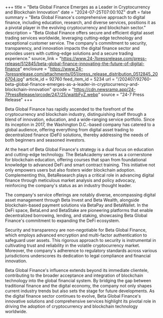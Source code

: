 +++
title = "Beta Global Finance Emerges as a Leader in Cryptocurrency and Blockchain Innovation"
date = "2024-07-25T07:00:10Z"
draft = false
summary = "Beta Global Finance's comprehensive approach to digital finance, including education, research, and diverse services, positions it as a pivotal player in the evolving cryptocurrency and blockchain sector."
description = "Beta Global Finance offers secure and efficient digital asset trading services worldwide, leveraging cutting-edge technology and exceptional customer service. The company's commitment to security, transparency, and innovation impacts the digital finance sector and provides users with cutting-edge solutions and a secure trading experience."
source_link = "https://www.24-7pressrelease.com/press-release/512845/beta-global-finance-innovating-the-future-of-digital-finance"
enclosure = "https://www.24-7pressrelease.com/attachments/051/press_release_distribution_0512845_206704.jpg"
article_id = 92760
feed_item_id = 5234
url = "/202407/92760-beta-global-finance-emerges-as-a-leader-in-cryptocurrency-and-blockchain-innovation"
qrcode = "https://cdn.newsramp.app/24-7PressRelease/qrcode/247/25/waitbFyZ.webp"
source = "24-7 Press Release"
+++

<p>Beta Global Finance has rapidly ascended to the forefront of the cryptocurrency and blockchain industry, distinguishing itself through a blend of innovation, education, and a wide-ranging service portfolio. Since its inception in 2017, the Washington D.C.-based company has catered to a global audience, offering everything from digital asset trading to decentralized finance (DeFi) solutions, thereby addressing the needs of both beginners and seasoned investors.</p><p>At the heart of Beta Global Finance's strategy is a dual focus on education and cutting-edge technology. The BetaAcademy serves as a cornerstone for blockchain education, offering courses that span from foundational knowledge to advanced DeFi and smart contract training. This initiative not only empowers users but also fosters wider blockchain adoption. Complementing this, BetaResearch plays a critical role in advancing digital finance through meticulous market analysis and policy advocacy, reinforcing the company's status as an industry thought leader.</p><p>The company's service offerings are notably diverse, encompassing digital asset management through Beta Invest and Beta Wealth, alongside blockchain-based payment solutions via BetaPay and BetaWallet. In the DeFi space, BetaLend and BetaStake are pioneering platforms that enable decentralized borrowing, lending, and staking, showcasing Beta Global Finance's commitment to expanding the DeFi ecosystem.</p><p>Security and transparency are non-negotiable for Beta Global Finance, which employs advanced encryption and multi-factor authentication to safeguard user assets. This rigorous approach to security is instrumental in cultivating trust and reliability in the volatile cryptocurrency market. Moreover, the company's adherence to regulatory standards across various jurisdictions underscores its dedication to legal compliance and financial innovation.</p><p>Beta Global Finance's influence extends beyond its immediate clientele, contributing to the broader acceptance and integration of blockchain technology into the global financial system. By bridging the gap between traditional finance and the digital economy, the company not only shapes current industry trends but also sets the stage for future developments. As the digital finance sector continues to evolve, Beta Global Finance's innovative solutions and comprehensive services highlight its pivotal role in driving the adoption of cryptocurrency and blockchain technology worldwide.</p>